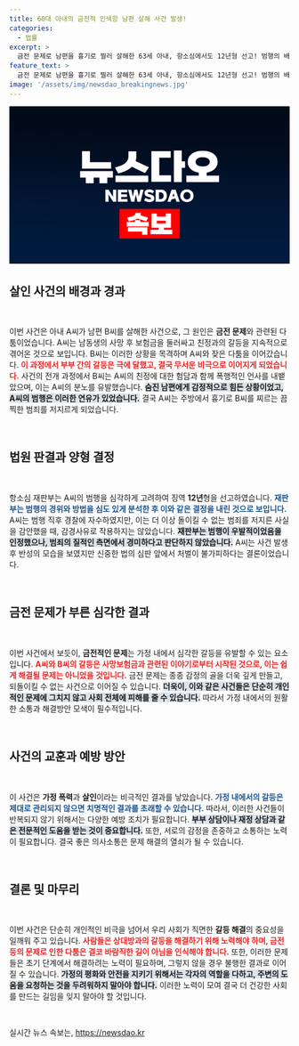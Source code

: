 ```yaml
---
title: 60대 아내의 금전적 인색함 남편 살해 사건 발생!
categories:
  - 법률
excerpt: >
  금전 문제로 남편을 흉기로 찔러 살해한 63세 아내, 항소심에서도 12년형 선고! 범행의 배경과 충격적인 사연을 파헤칩니다.
feature_text: >
  금전 문제로 남편을 흉기로 찔러 살해한 63세 아내, 항소심에서도 12년형 선고! 범행의 배경과 충격적인 사연을 파헤칩니다.
image: '/assets/img/newsdao_breakingnews.jpg'
---
```


<p><img src="/assets/img/newsdao_breakingnews.jpg" alt="koreaapp 속보" /></p>

<h2 data-ke-size="size26">살인 사건의 배경과 경과</h2>

<p data-ke-size="size16">&nbsp;</p>

<p data-ke-size="size16">이번 사건은 아내 A씨가 남편 B씨를 살해한 사건으로, 그 원인은 <b>금전 문제</b>와 관련된 다툼이었습니다. A씨는 남동생의 사망 후 보험금을 둘러싸고 친정과의 갈등을 지속적으로 겪어온 것으로 보입니다. B씨는 이러한 상황을 목격하며 A씨와 잦은 다툼을 이어갔습니다. <b><span style="color: #ee2323;">이 과정에서 부부 간의 갈등은 극에 달했고, 결국 무서운 비극으로 이어지게 되었습니다.</span></b> 사건의 전개 과정에서 B씨는 A씨의 친정에 대한 험담과 함께 폭행적인 언사를 내뱉았으며, 이는 A씨의 분노를 유발했습니다. <b><span style="background-color: #21538527;">숨진 남편에게 감정적으로 힘든 상황이었고, A씨의 범행은 이러한 연유가 있었습니다.</span></b> 결국 A씨는 주방에서 흉기로 B씨를 찌르는 끔찍한 범죄를 저지르게 되었습니다.</p>

<p data-ke-size="size16">&nbsp;</p>

<h2 data-ke-size="size26">법원 판결과 양형 결정</h2>

<p data-ke-size="size16">&nbsp;</p>

<p data-ke-size="size16">항소심 재판부는 A씨의 범행을 심각하게 고려하여 징역 <b>12년</b>형을 선고하였습니다. <b><span style="color: #1a5490;">재판부는 범행의 경위와 방법을 심도 있게 분석한 후 이와 같은 결정을 내린 것으로 보입니다.</span></b> A씨는 범행 직후 경찰에 자수하였지만, 이는 더 이상 돌이킬 수 없는 범죄를 저지른 사실을 감안했을 때, 감경사유로 작용하지는 않았습니다. <b><span style="background-color: #21538527;">재판부는 범행이 우발적이었음을 인정했으나, 범죄의 질적인 측면에서 경미하다고 판단하지 않았습니다.</span></b> A씨는 사건 발생 후 반성의 모습을 보였지만 신중한 법의 심판 앞에서 처벌이 불가피하다는 결론이었습니다.</p>

<p data-ke-size="size16">&nbsp;</p>

<h2 data-ke-size="size26">금전 문제가 부른 심각한 결과</h2>

<p data-ke-size="size16">&nbsp;</p>

<p data-ke-size="size16">이번 사건에서 보듯이, <b>금전적인 문제</b>는 가정 내에서 심각한 갈등을 유발할 수 있는 요소입니다. <b><span style="color: #ee2323;">A씨와 B씨의 갈등은 사망보험금과 관련된 이야기로부터 시작된 것으로, 이는 쉽게 해결될 문제는 아니었을 것입니다.</span></b> 금전 문제는 종종 감정의 골을 더욱 깊게 만들고, 되돌이킬 수 없는 사건으로 이어질 수 있습니다. <b><span style="background-color: #21538527;">더욱이, 이와 같은 사건들은 단순히 개인적인 문제에 그치지 않고 사회 전체에 피해를 줄 수 있습니다.</span></b> 따라서 가정 내에서의 원활한 소통과 해결방안 모색이 필수적입니다.</p>

<p data-ke-size="size16">&nbsp;</p>

<h2 data-ke-size="size26">사건의 교훈과 예방 방안</h2>

<p data-ke-size="size16">&nbsp;</p>

<p data-ke-size="size16">이 사건은 <b>가정 폭력</b>과 <b>살인</b>이라는 비극적인 결과를 낳았습니다. <b><span style="color: #1a5490;">가정 내에서의 갈등은 제대로 관리되지 않으면 치명적인 결과를 초래할 수 있습니다.</span></b> 따라서, 이러한 사건들이 반복되지 않기 위해서는 다양한 예방 조치가 필요합니다. <b><span style="background-color: #21538527;">부부 상담이나 재정 상담과 같은 전문적인 도움을 받는 것이 중요합니다.</span></b> 또한, 서로의 감정을 존중하고 소통하는 노력이 필요합니다. 결국 좋은 의사소통은 문제 해결의 열쇠가 될 수 있습니다.</p>

<p data-ke-size="size16">&nbsp;</p>

<h2 data-ke-size="size26">결론 및 마무리</h2>

<p data-ke-size="size16">&nbsp;</p>

<p data-ke-size="size16">이번 사건은 단순히 개인적인 비극을 넘어서 우리 사회가 직면한 <b>갈등 해결</b>의 중요성을 일깨워 주고 있습니다. <b><span style="color: #ee2323;">사람들은 상대방과의 갈등을 해결하기 위해 노력해야 하며, 금전 등의 문제로 인한 다툼은 결코 바람직한 길이 아님을 인식해야 합니다.</span></b> 또한, 이러한 문제들은 초기 단계에서 해결하려는 노력이 필요하며, 그렇지 않을 경우 불행한 결과로 이어질 수 있습니다. <b><span style="background-color: #21538527;">가정의 평화와 안전을 지키기 위해서는 각자의 역할을 다하고, 주변의 도움을 요청하는 것을 두려워하지 말아야 합니다.</span></b> 이러한 노력이 모여 결국 더 건강한 사회를 만드는 길임을 잊지 말아야 할 것입니다.</p>

<p data-ke-size="size16">&nbsp;</p>
실시간 뉴스 속보는, <a href="https://newsdao.kr" rel="dofollow">https://newsdao.kr</a>


